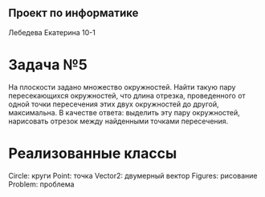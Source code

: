 ## Проект по информатике 
Лебедева Екатерина 10-1
# Задача №5
На плоскости задано множество окружностей. Найти такую пару пересекающихся окружностей, что длина отрезка, проведенного от одной точки пересечения этих двух окружностей до другой, максимальна. В качестве ответа: выделить эту пару окружностей, нарисовать отрезок между найденными точками пересечения.
# Реализованные классы
Circle: круги
Point: точка
Vector2: двумерный вектор
Figures: рисование
Problem: проблема

